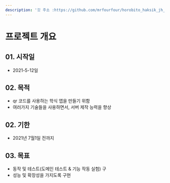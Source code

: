 ```yaml
---
description: '깃 주소 :https://github.com/mrfourfour/horobito_haksik_jh_server/pulls'
---
```


# 프로젝트 개요

## 01. 시작일

* 2021-5-12일

## 02. 목적

* qr 코드를 사용하는 학식 앱을 만들기 위함
* 여러가지 기술들을 사용하면서,  서버 제작 능력을 향상  

## 02. 기한

* 2021년 7월1일 전까지



## 03. 목표

* 동작 및 테스트\(도메인 테스트 & 기능 작동 실험\) 구 
* 성능 및 확장성을 가지도록 구현 

